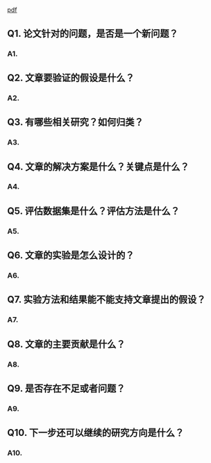 # 
[pdf]()

## Q1. 论文针对的问题，是否是一个新问题？
### A1. 

## Q2. 文章要验证的假设是什么？
### A2. 

## Q3. 有哪些相关研究？如何归类？
### A3. 

## Q4. 文章的解决方案是什么？关键点是什么？
### A4. 

## Q5. 评估数据集是什么？评估方法是什么？
### A5. 

## Q6. 文章的实验是怎么设计的？
### A6. 


## Q7. 实验方法和结果能不能支持文章提出的假设？
### A7. 

## Q8. 文章的主要贡献是什么？
### A8. 

## Q9. 是否存在不足或者问题？
### A9. 


## Q10. 下一步还可以继续的研究方向是什么？  
### A10. 
